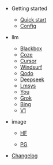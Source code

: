 - Getting started
  
  - [Quick start](quickstart.md)
  - [Config](config.md)

- llm
  
  - [Blackbox](blackbox.md)
  - [Coze](coze.md)
  - [Cursor](cursor.md)
  - [Windsurf](windsurf.md)
  - [Qodo](qodo.md)
  - [Deepseek](deepseek.md)
  - [Lmsys](lmsys.md)
  - [You](you.md)
  - [Grok](grok.md)
  - [Bing](bing.md)
  - [V1](v1.md)
  
- image
  
  * [HF](hf.md)
  
  * [PG](pg.md)

- [Changelog](changelog.md)
